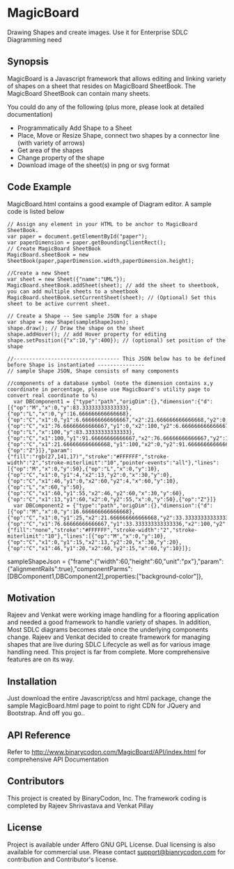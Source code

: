 # MagicBoard
Drawing Shapes and create images. Use it for Enterprise SDLC Diagramming need

## Synopsis

MagicBoard is a Javascript framework that allows editing and linking variety of shapes on a sheet that resides on MagicBoard SheetBook. 
The MagicBoard SheetBook can contain many sheets.

You could do any of the following (plus more, please look at detailed documentation)
- Programmatically Add Shape to a Sheet
- Place, Move or Resize Shape, connect two shapes by a connector line (with variety of arrows)
- Get area of the shapes
- Change property of the shape
- Download image of the sheet(s) in png or svg format


## Code Example

MagicBoard.html contains a good example of Diagram editor.
A sample code is listed below

    // Assign any element in your HTML to be anchor to MagicBoard SheetBook.
    var paper = document.getElementById("paper");
    var paperDimension = paper.getBoundingClientRect();
    // Create MagicBoard SheetBook
    MagicBoard.sheetBook = new SheetBook(paper,paperDimension.width,paperDimension.height);
       
    //Create a new Sheet                
    var sheet = new Sheet({"name":"UML"});
    MagicBoard.sheetBook.addSheet(sheet); // add the sheet to sheetbook, you can add multiple sheets to a sheetbook
    MagicBoard.sheetBook.setCurrentSheet(sheet); // (Optional) Set this sheet to be active current sheet. 

    // Create a Shape -- See sample JSON for a shape
    var shape = new Shape(sampleShapeJson);
    shape.draw(); // Draw the shape on the sheet
    shape.addHover(); // add Hover property for editing
    shape.setPosition({"x":10,"y":400}); // (optional) set position of the shape
    
    //---------------------------------- This JSON below has to be defined before Shape is instantiated ---------------
    // sample Shape JSON, Shape consists of many components
    
    //components of a database symbol (note the dimension contains x,y coordinate in percentage, please use MagicBoard's utility page to convert real coordinate to %)
      var DBComponent1 = {"type":"path","origDim":{},"dimension":{"d":[{"op":"M","x":0,"y":83.33333333333333},{"op":"L","x":0,"y":16.666666666666668},{"op":"C","x1":0,"y1":6.666666666666667,"x2":21.666666666666668,"y2":0,"x":50,"y":0},{"op":"C","x1":76.66666666666667,"y1":0,"x2":100,"y2":6.666666666666667,"x":100,"y":16.666666666666668},{"op":"L","x":100,"y":83.33333333333333},{"op":"C","x1":100,"y1":91.66666666666667,"x2":76.66666666666667,"y2":100,"x":50,"y":100},{"op":"C","x1":21.666666666666668,"y1":100,"x2":0,"y2":91.66666666666667,"x":0,"y":83.33333333333333},{"op":"Z"}]},"param":{"fill":"rgb(27,141,17)","stroke":"#FFFFFF","stroke-width":"2","stroke-miterlimit":"10","pointer-events":"all"},"lines":[{"op":"M","x":0,"y":50},{"op":"L","x":0,"y":10},{"op":"C","x1":0,"y1":4,"x2":13,"y2":0,"x":30,"y":0},{"op":"C","x1":46,"y1":0,"x2":60,"y2":4,"x":60,"y":10},{"op":"L","x":60,"y":50},{"op":"C","x1":60,"y1":55,"x2":46,"y2":60,"x":30,"y":60},{"op":"C","x1":13,"y1":60,"x2":0,"y2":55,"x":0,"y":50},{"op":"Z"}]}
      var DBComponent2 = {"type":"path","origDim":{},"dimension":{"d":[{"op":"M","x":0,"y":16.666666666666668},{"op":"C","x1":0,"y1":25,"x2":21.666666666666668,"y2":33.333333333333336,"x":50,"y":33.333333333333336},{"op":"C","x1":76.66666666666667,"y1":33.333333333333336,"x2":100,"y2":25,"x":100,"y":16.666666666666668}]},"param":{"fill":"none","stroke":"#FFFFFF","stroke-width":"2","stroke-miterlimit":"10"},"lines":[{"op":"M","x":0,"y":10},{"op":"C","x1":0,"y1":15,"x2":13,"y2":20,"x":30,"y":20},{"op":"C","x1":46,"y1":20,"x2":60,"y2":15,"x":60,"y":10}]};

   sampleShapeJson = {"frame":{"width":60,"height":60,"unit":"px"},"param":{"alignmentRails":true},"componentParms":[DBComponent1,DBComponent2],properties:["background-color"]},

## Motivation

Rajeev and Venkat were working image handling for a flooring application and needed a good framework to handle variety of shapes. In addition,
Most SDLC diagrams becomes stale once the underlying components change. Rajeev and Venkat decided to create framework for managing shapes
that are live during SDLC Lifecycle as well as for various image handling need. This project is far from complete. More comprehensive
features are on its way.

## Installation

Just download the entire Javascript/css and html package, change the sample MagicBoard.html page to point to right CDN for JQuery and Bootstrap.
And off you go..

## API Reference

Refer to http://www.binarycodon.com/MagicBoard/API/index.html for comprehensive API Documentation


## Contributors

This project is created by BinaryCodon, Inc. The framework coding is completed by Rajeev Shrivastava and Venkat Pillay

## License

Project is available under Affero GNU GPL License. Dual licensing is also available for commercial use. 
Please contact support@bianrycodon.com for contribution and Contributor's license.
